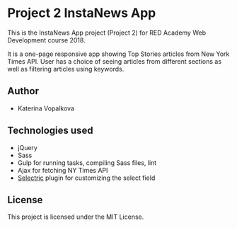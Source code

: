 # Project 2 InstaNews App

This is the InstaNews App project (Project 2) for RED Academy Web Development course 2018.

It is a one-page responsive app showing Top Stories articles from New York Times API. User has a choice of seeing articles from different sections as well as filtering articles using keywords.

## Author
* Katerina Vopalkova

## Technologies used
* jQuery
* Sass
* Gulp for running tasks, compiling Sass files, lint
* Ajax for fetching NY Times API
* [Selectric](http://selectric.js.org) plugin for customizing the select field

## License
This project is licensed under the MIT License.